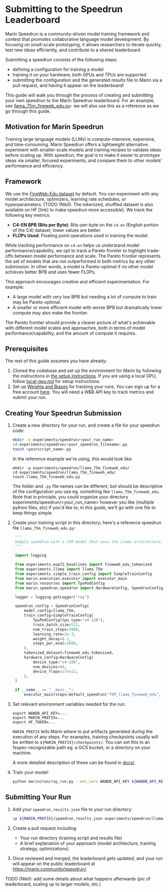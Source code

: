 # Submitting to the Speedrun Leaderboard


Marin Speedrun is a community-driven model training framework and contest that promotes collaborative language model development. By focusing on small-scale prototyping, it allows researchers to iterate quickly, test new ideas efficiently, and contribute to a shared leaderboard.

Submitting a speedrun consists of the following steps:
- defining a configuration for training a model
- training it on your hardware; both GPUs and TPUs are supported
- submitting the configuration and the generated results file to Marin via a pull request, and having it appear on the leaderboard!

This guide will walk you through the process of creating and submitting your own speedrun to the Marin Speedrun leaderboard. For an example, see [llama_75m_fineweb_edu.py](marin/experiments/speedrun/llama_75m_fineweb_edu.py)- we will also use this as a reference as we go through this guide.

## Motivation for Marin Speedrun

Training large language models (LLMs) is compute-intensive, expensive, and time-consuming. Marin Speedrun offers a lightweight alternative: experiment with smaller-scale models and training recipes to validate ideas before scaling up. With speedrun, the goal is to make it easier to prototype ideas via smaller, focused experiments, and compare them to other models' performance and efficiency.

## Framework

We use the [FineWeb-Edu dataset](https://huggingface.co/datasets/HuggingFaceFW/fineweb-edu) by default. You can experiment with any model architecture, optimizers, learning rate schedules, or hyperparameters.
[TODO (Nikil): The tokenized, shuffled dataset is also available on HF [link] to make speedrun more accessible]. We track the following key metrics:

- **C4-EN BPB (Bits per Byte)**: Bits-per-byte on the `c4-en` (English portion of the C4) dataset; lower values are better.
- **FLOPs Used**: Floating point operations used in training the model.


While tracking performance on `c4-en` helps us understand model performance/capability, we opt to track a Pareto frontier to highlight trade-offs between model performance and scale. The Pareto frontier represents the set of models that are not outperformed in both metrics by any other submission. In other words, a model is Pareto-optimal if no other model achieves better BPB and uses fewer FLOPs.

This approach encourages creative and efficient experimentation. For example:

- A large model with very low BPB but needing a lot of compute to train may be Pareto-optimal.
- A smaller or more efficient model with worse BPB but dramatically lower compute may also make the frontier.

The Pareto frontier should provide a clearer picture of what's achievable with different model scales and approaches, both in terms of model performance/capability, and the amount of compute it requires.


## Prerequisites

The rest of this guide assumes you have already:
1. Cloned the codebase and set up the environment for Marin by following the instructions in [the setup instructions](../../README.md). If you are using a local GPU, follow [local-gpu.md](../../docs/how-to-guides/local-gpu.md) for setup instructions.
2. Set up [Weights and Biases](https://wandb.ai) for tracking your runs. You can sign up for a free account [here](https://wandb.ai). You will need a W&B API key to track metrics and submit your run.

## Creating Your Speedrun Submission

1. Create a new directory for your run, and create a file for your speedrun code:
   ```bash
   mkdir -p experiments/speedrun/<your_run_name>
   cd experiments/speedrun/<your_speedrun_filename>.py
   touch <yourscript_name>.py
   ```

   In the reference example we're using, this would look like:

    ```
    mkdir -p experiments/speedrun/llama_75m_fineweb_edu/
    cd experiments/speedrun/llama_75m_fineweb_edu/
    touch llama_75m_fineweb_edu.py
    ```

   The folder and `.py` file names can be different, but should be descriptive of the configuration you use eg. something like `llama_75m_fineweb_edu`. Note that in principle, you could organize your directory experiments/speedrun/<your_run_name> however you like (multiple python files, etc) if you'd like to; in this guide, we'll go with one file to keep things simple.


2. Create your training script in this directory; here's a reference speedrun file `llama_75m_fineweb_edu.py`:

   ```python
    """
    Sample speedrun with a 75M model that uses the Llama architecture.
    """

    import logging

    from experiments.exp72_baselines import fineweb_edu_tokenized
    from experiments.llama import llama_75m
    from experiments.simple_train_config import SimpleTrainConfig
    from marin.execution.executor import executor_main
    from marin.resources import TpuPodConfig
    from marin.speedrun.speedrun import HardwareConfig, SpeedrunConfig, default_speedrun

    logger = logging.getLogger("ray")

    speedrun_config = SpeedrunConfig(
        model_config=llama_75m,
        train_config=SimpleTrainConfig(
            TpuPodConfig(tpu_type="v4-128"),
            train_batch_size=512,
            num_train_steps=3000,
            learning_rate=3e-3,
            weight_decay=0.1,
            steps_per_eval=1000,
        ),
        tokenized_dataset=fineweb_edu_tokenized,
        hardware_config=HardwareConfig(
            device_type="v4-128",
            num_devices=64,
            device_flops=275e12,
        ),
    )

    if __name__ == "__main__":
        executor_main(steps=default_speedrun("75M_llama_fineweb_edu", speedrun_config))

3. Set relevant environment variables needed for the run:

    ```
    export WANDB_API_KEY=...
    export MARIN_PREFIX=...
    export HF_TOKEN=...
    ```

    `MARIN_PREFIX` tells Marin where to put artifacts generated during the execution of any steps. For examples, training checkpoints usually will be written to `${MARIN_PREFIX}/checkpoints/`. You can set this to
    an fsspec-recognizable path eg. a GCS bucket, or a directory on your machine.

    A more detailed description of these can be found in [docs/<TODO>](../../docs/<TODO>).

3. Train your model:
   ```bash
   python marin/run/ray_run.py --env_vars WANDB_API_KEY ${WANDB_API_KEY} -- python experiments/speedrun/llama_75m_fineweb_edu/llama_75m_fineweb_edu.py
   ```

## Submitting Your Run

1. Add your `speedrun_results.json` file to your run directory:
   ```bash
   cp ${MARIN_PREFIX}/speedrun_results.json experiments/speedrun/llama_75m_fineweb_edu/
   ```

2. Create a pull request including:
   - Your run directory (training script and results file)
   - A brief explanation of your approach (model architecture, training strategy, optimizations)

3. Once reviewed and merged, the leaderboard gets updated, and your run will appear on the public leaderboard at https://marin.community/speedrun/.


TODO (Nikil): add some details about what happens afterwards (pic of leaderboard, scaling up to larger models, etc.)
